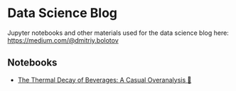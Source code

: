 # Data Science Blog

Jupyter notebooks and other materials used for the data science blog here: https://medium.com/@dmitriy.bolotov

## Notebooks
- [The Thermal Decay of Beverages: A Casual Overanalysis 🍵](thermal_decay_of_beverages\thermal_decay_of_beverages.ipynb)
